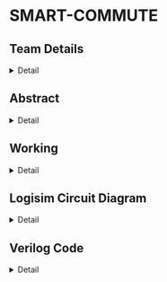 # SMART-COMMUTE

<!-- First Section -->
## Team Details
<details>
  <summary>Detail</summary>

  > Semester: 3rd Sem B. Tech. CSE

  > Section: S2

  > Member-1: HARSHINI.V, 221CS223, harshiniv.221cs223@nitk.edu.in 

  > member-2: RANGALLA SANJANA, 221CS237, sanjanarangalla.221cs237@nitk.edu.in

  > Member-3: VARAHI SUVARNA , 221CS259, varahisuvarna.221cs259@nitk.edu.in
</details>

<!-- Second Section -->
## Abstract
<details>
  <summary>Detail</summary>
  
  Abstract: 

## Background:  

In India, there can be a lack of stringent enforcement of regulations regarding passenger limits and overloading. In some cases, buses are allowed to operate despite exceeding their capacity. In recent years, the transportation landscape has undergone significant transformations driven by technological advancements, evolving passenger expectations, and the pressing need for sustainable mobility solutions. In this context, our project seeks to address critical challenges and opportunities within the public transportation sector, with a focus on enhancing the overall passenger experience, safety, and efficiency of bus services. We’ll keep a counter that keeps track of the number of people entering the bus and display the number of free seats to the passengers. 

 

 ## Motivation:  

Ensuring the comfort and safety of bus passengers is paramount. Our project acknowledges the significance of creating a secure and pleasant environment for all travellers. As the world grapples with environmental concerns, public transportation plays a pivotal role in reducing emissions and promoting sustainability. Our project aligns with these global sustainability objectives. We plan to install energy efficient lights that adjust according to the time of the day.  

 

 ## Unique Contribution: 

1. Safety Rules: The system shall prevent passengers from standing near the door when available seats are unoccupied. The bus shall not start in such a case until the person sits down.  

2. Power Saving: When the bus is empty, the electrical appliances like lights inside the bus will be turned off leading to saving the power.  

3. Persistent Overload Alert: Our bus will not start in case any of the conditions go false, which makes for an efficient way to make sure the rules are obeyed.  

4. Regulatory Compliance: Our system includes a passenger counter to display current occupancy, aiding compliance with stringent safety regulations and preventing legal issues.  

5. Real-time Occupancy Awareness: Passengers receive a live count of occupants, empowering them to assess safety. 

 

 

## Brief Description: 

## Idea: 

To ensure safe and secure travel experience in local bus transportation by implementing the following conditions: 

1. Sending warning signals when bus gets overloaded. 

2.Displaying number of vacant seats. 

3.Checking the ID’s of passengers to avoid any illegal practices. 

4.Giving a warning signal when someone is standing near the door. 

5.Conserving energy by switching off lights if no one is inside the bus. 

 

## Existing issues: 

1. Road accidents due to overloading. 

2.Accidents due to people standing near the exit. 

3.Unauthorized people travelling inside the public transportation. 

## Approach: 

1.Using combinational and sequential circuits to design a model to count the number of passengers therefore avoiding overloading situations. 

2.Displaying the number of vacant seats in the bus by using a subtractor and subtracting the counter value from the maximum number (30) in the bus. 

3.Using two counters and checking if someone is standing at the door. 

4.Verifying the ID’s of the passengers with those ID’s already present in the database. 

 
</details>

<!-- Third Section -->
## Working
<details>
  <summary>Detail</summary>


**LOGISIM: WORKING**
  
## Initialization:

1. Set the 8-bit INPUT ID, the 3 valid ID's are (11111111,10000000,11111000).
2. Set constant 00000(0) as one of the input to the  first comparator.
3. Set constant 11110(30) (maximum seats in the bus) as one of the input to the subtractor which calculates and displays the number of empty seats.
4. Set constant 11110(30) as one of the input to the third comparator.

## Simulation:
1. Click the clock 1(counter 1) each time  a person enters the bus.
   Change the Counter1's value by clicking on clock, reset button to set to 0, and upordown for up counting(1) and down counting(0) for down.
2. Change the Counter2's value by clicking on clock, reset button to set to 0, and upordown for up counting(1) and down counting(0) for down.
3. The Lights output button will be 0 if Counter2 = 0.
4. The final output is 1 implies that the bus can move, if  its 0, then the corresponding LED will go on, indicating to the driver what the specific problem is.


**README FOR VERILOG**


The verilog has 7 modules.

Module 1: Comparator (comparator.v)   //Compares if the value of Count = 31, if yes then output x is 1.

Module 2: Counter (bus.v)      //it's a 5-bit synchronous up-down counter that simulates the passengers entering and leaving the bus.

Module 3: Subtractor (sub.v)   // Subtracts the value of count1 and count2, and assigns it to output z which is the number of people standing near the door.

Module 4: Comparator2 (comp2.v)    //checks if the value of z = 0 or not, if it is 0 then value of output k is 1

Module 5: Lights (lig.v)   // if count2 = 0, output light = 0, else light = 1.

Module 6: Id Verfifier (id.v)    // It checks if the user's id value is found in the database which has 3 valid ids. If a match is found, then output val_id is 1.

Module 7: Final Output (finst.v)      // decides if the bus should finally start or stop based on the 3 inputs, output is finout = 1 only if k = 1 && val_id = 1 && x = 0.




## Testbench 

		reset = 0;reset2=0;
                UpOrDown = 1;UpOrDown2=1;id1=01101101;id2=11111110;id3=01111101;vaid=01101101;
                #5;
		// Both the Counter 1 and Counter 2 are in up-counting state, the vaid(user's id) matches with the id1, so val_id =1.

                reset=1;
                UpOrDown = 0;UpOrDown2=1;id1=01101010;id2=00000111;id3=11100000;vaid=00001110;
                #5;
		// Counter1 is reset to 0 and user's id(00001110) doesn't match with those in database.

                reset = 0;reset2 = 0;
                UpOrDown = 1;UpOrDown2 = 1;id1=01000101;id2=11111111;id3=11100000;vaid=10000000;
                #5;
		// Counter1 and Counter2 continue counting from the previous state, the user's id (10000000) again doesn't match with those in the database.

                reset = 0;  reset2=1;id1=00011111;id2=00000111;id3=11101010;vaid=00011111;
                #5;
		//  Counter2 is reset to 0 and Counter 1 continues counting from the previous state, the user's id (00011111) matches with id1(00011111) in the    		database.



The testbench can be changed to the convenience to verify cases. 

> ## FUNCTIONAL TABLE

> OR GATE
![or](https://github.com/harshini-20-05/DDS-MINI-PROJECT-23-24/assets/130059324/d9860787-330c-4ccd-bd4f-d9c47edf3a72)

> AND GATE
![and](https://github.com/harshini-20-05/DDS-MINI-PROJECT-23-24/assets/130059324/1aaab453-cf43-457d-9205-68d402fc3189)




> 5 – Bit Comparator
![comp](https://github.com/harshini-20-05/DDS-MINI-PROJECT-23-24/assets/130059324/dc1a07a9-9456-4326-9d7d-ce244f5f896d)



> D Flip-Flop 5-bit Synchronous Up-Down Counter
![1fn](https://github.com/harshini-20-05/DDS-MINI-PROJECT-23-24/assets/130059324/091fd232-813d-45bb-989b-20997d84edb6)
![2fu](https://github.com/harshini-20-05/DDS-MINI-PROJECT-23-24/assets/130059324/a620dbd8-884c-472b-833c-fb89cad9b8a6)
![3fu](https://github.com/harshini-20-05/DDS-MINI-PROJECT-23-24/assets/130059324/1b04c792-6e54-454b-a4a5-a03ad9029772)





> NOT GATE
![notg](https://github.com/harshini-20-05/DDS-MINI-PROJECT-23-24/assets/130059324/bdf17771-6456-457c-91c4-536d50ab113e)

> ## Flow Chart


![Untitled Diagram drawio (1)](https://github.com/harshini-20-05/DDS-MINI-PROJECT-23-24/assets/130059324/3ac3695a-f21e-4086-add5-fa13e0719834)

</details>

<!-- Fourth Section -->
## Logisim Circuit Diagram
<details>
  <summary>Detail</summary>
  
  ![Logisim](https://github.com/harshini-20-05/DDS-MINI-PROJECT-23-24/assets/130059324/cbc950a5-6f71-4aef-b342-043503eb2941)

</details>

<!-- Fifth Section -->
## Verilog Code
<details>
  <summary>Detail</summary>

  <details>
	  <summary>Verilog Main Code</summary>
	  
	`include "comparator.v"
	`include "bus.v"
	`include "sub.v"
	`include "comp2.v"
	`include "finst.v"
	`include "lig.v"
	`include "id.v"

	module main;

        reg Clk;reg Clk2;
        reg reset;reg reset2;reg [7:0] id1;
        reg [7:0] id2; reg [7:0] id3; reg [7:0] vaid;
        reg UpOrDown;reg UpOrDown2;

        wire x;wire [4:0] z;wire k;wire light;
        wire [4:0] Count;wire [4:0] Count2;
        wire finout;wire val_id;

        upordown_counter test(Clk,reset,UpOrDown,Count); // innermost counter
        upordown_counter test2(Clk2,reset2,UpOrDown2,Count2);

        sub test3(Count,Count2,z);// z is ppl standing

        comp2 test4(z,k);// k =1 if its 0 ppl standing
        comparator tests(Count,x);// x is 1 means 31 is reached
        id test6(vaid,id1,id2,id3,val_id);

        finst test5(x,k,val_id,finout);
        lig test7(Count2,light); // light is 0 if Count2=0
	


        initial begin
                Clk = 1;Clk2 = 1;
                forever #1 begin Clk = ~Clk; Clk2 = ~Clk2; end
        end

        initial begin
                $dumpfile("main.vcd");
                $dumpvars(0,main);

                $display("   User Id || Valid ID1 || Valid ID2 || Valid ID3 || Count1||  Count2   ||  Light  || Output ");
                $monitor("   %b |   %b |  %b |  %b  |   %b |    %b   |    %b    |    %b  ",vaid,id1,id2,id3,Count,Count2,light,finout);

        // Apply Inputs
                reset = 0;reset2=0;
                UpOrDown = 1;UpOrDown2=1;id1=01101101;id2=11111110;id3=01111101;vaid=01101101;
                #5;
                reset=1;
                UpOrDown = 0;UpOrDown2=1;id1=01101010;id2=00000111;id3=11100000;vaid=000001110;
                #5;
                reset = 0;reset2 = 0;
                UpOrDown = 1;UpOrDown2 = 1;id1=01000101;id2=11111111;id3=11100000;vaid=10000000;
                #5;
                reset = 0;  reset2=1;id1=00011111;id2=00000111;id3=11101010;vaid=00011111;
                #5;
        $finish;
    end

    endmodule

  </details>

  <details>
	  <summary>bus.v</summary>
	  
	  // 5 bit up-down synchronous counter
	module upordown_counter(
    	Clk,
    	reset,
    	UpOrDown,  //high for UP counter and low for Down counter
    	Count
    	);


    //input ports and their sizes
    input Clk,reset,UpOrDown;
    //output ports and their size
    output [4 : 0] Count;
    //Internal variables
    reg [4 : 0] Count = 0;
    //output reg[4:0] occupancy;
     always @(posedge(Clk) or posedge(reset))
     begin
        if(reset == 1) begin
            Count <= 0;

        end else begin
            if(UpOrDown == 1) begin   //Up mode selected
                if(Count == 30 | Count == 31 ) begin

                    Count <= 0;
                end else begin
                    Count <= Count + 1; //Incremend Counter
		    end
                end else begin  //Down mode selected
                if(Count == 0) begin
                    Count <= 31;
                
                                
                end else begin
                    Count <= Count - 1; //Decrement counter
                        

     		end
		end
		end
		end


		endmodule


  </details>

  <details>
	  <summary>sub.v</summary>
	  
	  // counts the number of people standing near the door by subtracting the values in the two counters
	module sub(input [4:0] a, input [4:0] b, output reg [4:0] res );

        always @* begin
                res=a-b;
        end
	endmodule

  </details>

  <details>
	  <summary>comp2.v</summary>
	  
	  // returns 1 if there are 0 people standing
	module comp2(A,x);
        input [4:0]A;
        //input [4:0]B;
        output x;
        wire a,b,c,d,e;
        xnor(a,A[4],0);
        xnor(b,A[3],0);
        xnor(c,A[2],0);
        xnor(d,A[1],0);
        xnor(e,A[0],0);

        assign x=a&b&c&d&e;

	endmodule


  </details>

  <details>
	  <summary>finst.v</summary>
	  
	  // decides if the bus should finally be start or stop based on the 3 inputs
	module finst(input x,input k,input y, output finout);
        assign finout = ~x&k&y;


	endmodule

  </details>

  <details>
	  <summary>lig.v</summary>
	  
	 // decides if light should be off if there are 0 people and on otherwise
	module lig(input [4:0] count, output reg light);
        always @*
        begin
                if(count==0)
                        light<=0;

                else
                        light<=1;
        end

	endmodule

  </details>

  <details>
	  <summary>id.v</summary>
	  
	  // returns 1 as output if both the ids - id in database and the passengers id match
	module id(input [7:0] vaid, input [7:0] id1,input [7:0] id2,input [7:0] id3, output reg y);

        always@(vaid)
                begin
                if(id1 == vaid || id2==vaid || id3==vaid)
                        y<=1;
                else
                        y<=0;

        end

	endmodule

  </details>
	
</details>




